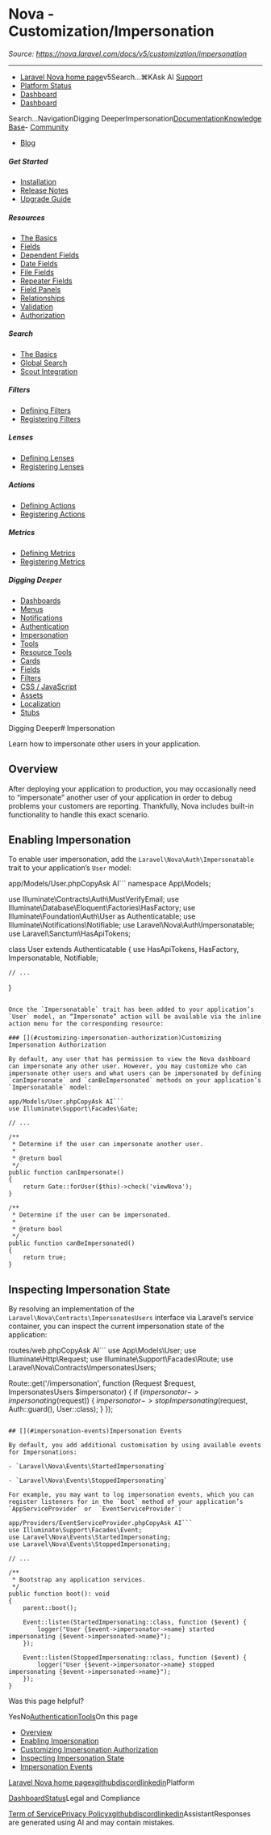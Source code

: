 # Nova - Customization/Impersonation

*Source: https://nova.laravel.com/docs/v5/customization/impersonation*

---

- [Laravel Nova home page](https://nova.laravel.com)v5Search...⌘KAsk AI
[Support](/cdn-cgi/l/email-protection#aac4c5dccbeac6cbd8cbdccfc684c9c5c7)
- [Platform Status](https://status.laravel.com/)
- [Dashboard](https://nova.laravel.com)
- [Dashboard](https://nova.laravel.com)

Search...NavigationDigging DeeperImpersonation[Documentation](/docs/v5/installation)[Knowledge Base](/docs/kb/support)- [Community](https://discord.com/invite/laravel)
- [Blog](https://blog.laravel.com/nova)
##### Get Started

- [Installation](/docs/v5/installation)
- [Release Notes](/docs/v5/releases)
- [Upgrade Guide](/docs/v5/upgrade)

##### Resources

- [The Basics](/docs/v5/resources/the-basics)
- [Fields](/docs/v5/resources/fields)
- [Dependent Fields](/docs/v5/resources/dependent-fields)
- [Date Fields](/docs/v5/resources/date-fields)
- [File Fields](/docs/v5/resources/file-fields)
- [Repeater Fields](/docs/v5/resources/repeater-fields)
- [Field Panels](/docs/v5/resources/panels)
- [Relationships](/docs/v5/resources/relationships)
- [Validation](/docs/v5/resources/validation)
- [Authorization](/docs/v5/resources/authorization)

##### Search

- [The Basics](/docs/v5/search/the-basics)
- [Global Search](/docs/v5/search/global-search)
- [Scout Integration](/docs/v5/search/scout-integration)

##### Filters

- [Defining Filters](/docs/v5/filters/defining-filters)
- [Registering Filters](/docs/v5/filters/registering-filters)

##### Lenses

- [Defining Lenses](/docs/v5/lenses/defining-lenses)
- [Registering Lenses](/docs/v5/lenses/registering-lenses)

##### Actions

- [Defining Actions](/docs/v5/actions/defining-actions)
- [Registering Actions](/docs/v5/actions/registering-actions)

##### Metrics

- [Defining Metrics](/docs/v5/metrics/defining-metrics)
- [Registering Metrics](/docs/v5/metrics/registering-metrics)

##### Digging Deeper

- [Dashboards](/docs/v5/customization/dashboards)
- [Menus](/docs/v5/customization/menus)
- [Notifications](/docs/v5/customization/notifications)
- [Authentication](/docs/v5/customization/authentication)
- [Impersonation](/docs/v5/customization/impersonation)
- [Tools](/docs/v5/customization/tools)
- [Resource Tools](/docs/v5/customization/resource-tools)
- [Cards](/docs/v5/customization/cards)
- [Fields](/docs/v5/customization/fields)
- [Filters](/docs/v5/customization/filters)
- [CSS / JavaScript](/docs/v5/customization/frontend)
- [Assets](/docs/v5/customization/assets)
- [Localization](/docs/v5/customization/localization)
- [Stubs](/docs/v5/customization/stubs)

Digging Deeper# Impersonation

Learn how to impersonate other users in your application.

## [​](#overview)Overview

After deploying your application to production, you may occasionally need to “impersonate” another user of your application in order to debug problems your customers are reporting. Thankfully, Nova includes built-in functionality to handle this exact scenario.

## [​](#enabling-impersonation)Enabling Impersonation

To enable user impersonation, add the `Laravel\Nova\Auth\Impersonatable` trait to your application’s `User` model:

app/Models/User.phpCopyAsk AI```
namespace App\Models;

use Illuminate\Contracts\Auth\MustVerifyEmail;
use Illuminate\Database\Eloquent\Factories\HasFactory;
use Illuminate\Foundation\Auth\User as Authenticatable;
use Illuminate\Notifications\Notifiable;
use Laravel\Nova\Auth\Impersonatable;
use Laravel\Sanctum\HasApiTokens;

class User extends Authenticatable
{
    use HasApiTokens, HasFactory, Impersonatable, Notifiable;

    // ...
}

```

Once the `Impersonatable` trait has been added to your application’s `User` model, an “Impersonate” action will be available via the inline action menu for the corresponding resource:

### [​](#customizing-impersonation-authorization)Customizing Impersonation Authorization

By default, any user that has permission to view the Nova dashboard can impersonate any other user. However, you may customize who can impersonate other users and what users can be impersonated by defining `canImpersonate` and `canBeImpersonated` methods on your application’s `Impersonatable` model:

app/Models/User.phpCopyAsk AI```
use Illuminate\Support\Facades\Gate;

// ...

/**
 * Determine if the user can impersonate another user.
 *
 * @return bool
 */
public function canImpersonate()
{
    return Gate::forUser($this)->check('viewNova');
}

/**
 * Determine if the user can be impersonated.
 *
 * @return bool
 */
public function canBeImpersonated()
{
    return true;
}

```

## [​](#inspecting-impersonation-state)Inspecting Impersonation State

By resolving an implementation of the `Laravel\Nova\Contracts\ImpersonatesUsers` interface via Laravel’s service container, you can inspect the current impersonation state of the application:

routes/web.phpCopyAsk AI```
use App\Models\User;
use Illuminate\Http\Request;
use Illuminate\Support\Facades\Route;
use Laravel\Nova\Contracts\ImpersonatesUsers;

Route::get('/impersonation', function (Request $request, ImpersonatesUsers $impersonator) {
    if ($impersonator->impersonating($request)) {
        $impersonator->stopImpersonating($request, Auth::guard(), User::class);
    }
});

```

## [​](#impersonation-events)Impersonation Events

By default, you add additional customisation by using available events for Impersonations:

- `Laravel\Nova\Events\StartedImpersonating`

- `Laravel\Nova\Events\StoppedImpersonating`

For example, you may want to log impersonation events, which you can register listeners for in the `boot` method of your application’s `AppServiceProvider` or  `EventServiceProvider`:

app/Providers/EventServiceProvider.phpCopyAsk AI```
use Illuminate\Support\Facades\Event;
use Laravel\Nova\Events\StartedImpersonating;
use Laravel\Nova\Events\StoppedImpersonating;

// ...

/**
 * Bootstrap any application services.
 */
public function boot(): void
{
    parent::boot();

    Event::listen(StartedImpersonating::class, function ($event) {
        logger("User {$event->impersonator->name} started impersonating {$event->impersonated->name}");
    });

    Event::listen(StoppedImpersonating::class, function ($event) {
        logger("User {$event->impersonator->name} stopped impersonating {$event->impersonated->name}");
    });
}

```
Was this page helpful?

YesNo[Authentication](/docs/v5/customization/authentication)[Tools](/docs/v5/customization/tools)On this page
- [Overview](#overview)
- [Enabling Impersonation](#enabling-impersonation)
- [Customizing Impersonation Authorization](#customizing-impersonation-authorization)
- [Inspecting Impersonation State](#inspecting-impersonation-state)
- [Impersonation Events](#impersonation-events)

[Laravel Nova home page](https://nova.laravel.com)[x](https://x.com/laravelphp)[github](https://github.com/laravel)[discord](https://discord.com/invite/laravel)[linkedin](https://linkedin.com/company/laravel)Platform

[Dashboard](https://nova.laravel.com/)[Status](https://status.laravel.com/)Legal and Compliance

[Term of Service](https://nova.laravel.com/terms)[Privacy Policy](https://nova.laravel.com/privacy)[x](https://x.com/laravelphp)[github](https://github.com/laravel)[discord](https://discord.com/invite/laravel)[linkedin](https://linkedin.com/company/laravel)AssistantResponses are generated using AI and may contain mistakes.